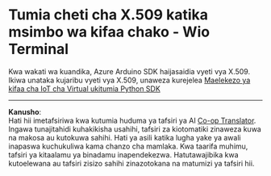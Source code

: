 <!--
CO_OP_TRANSLATOR_METADATA:
{
  "original_hash": "8a74f789f3c1bf41a13c007190360c19",
  "translation_date": "2025-08-27T23:07:44+00:00",
  "source_file": "2-farm/lessons/6-keep-your-plant-secure/wio-terminal-x509.md",
  "language_code": "sw"
}
-->
# Tumia cheti cha X.509 katika msimbo wa kifaa chako - Wio Terminal

Kwa wakati wa kuandika, Azure Arduino SDK haijasaidia vyeti vya X.509. Ikiwa unataka kujaribu vyeti vya X.509, unaweza kurejelea [Maelekezo ya kifaa cha IoT cha Virtual ukitumia Python SDK](single-board-computer-x509.md)

---

**Kanusho**:  
Hati hii imetafsiriwa kwa kutumia huduma ya tafsiri ya AI [Co-op Translator](https://github.com/Azure/co-op-translator). Ingawa tunajitahidi kuhakikisha usahihi, tafsiri za kiotomatiki zinaweza kuwa na makosa au kutokuwa sahihi. Hati ya asili katika lugha yake ya awali inapaswa kuchukuliwa kama chanzo cha mamlaka. Kwa taarifa muhimu, tafsiri ya kitaalamu ya binadamu inapendekezwa. Hatutawajibika kwa kutoelewana au tafsiri zisizo sahihi zinazotokana na matumizi ya tafsiri hii.